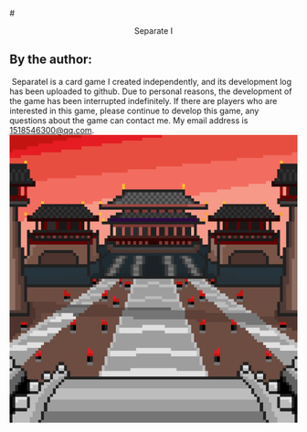 #<center> Separate Ⅰ</center>

## By the author: 
&nbsp;SeparateⅠ is a card game I created independently, and its development log has been uploaded to github. Due to personal reasons, the development of the game has been interrupted indefinitely. If there are players who are interested in this game, please continue to develop this game, any questions about the game can contact me.  My email address is 1518546300@qq.com.
![图片](https://raw.githubusercontent.com/1518546300/Separate-/main/Assets/Resources/Texture/Icon/icon_512.png#pic_center)
